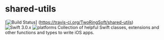 # shared-utils 

[![Build Status](https://travis-ci.org/TwoRingSoft/shared-utils.svg?branch=master)] (https://travis-ci.org/TwoRingSoft/shared-utils)
![Swift 3.0.x](https://img.shields.io/badge/Swift-3.0.x-orange.svg)
![platforms](https://img.shields.io/badge/platforms-iOS%20%7C%20OS%20X%20%7C%20watchOS%20%7C%20tvOS%20-lightgrey.svg)
Collection of helpful Swift classes, extensions and other functions and types to write iOS apps.
